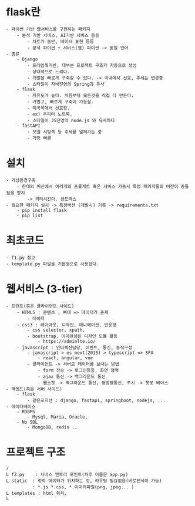 # flask란

    - 파이썬 기반 웹서비스를 구현하는 패키지
        - 분석 기반 서비스, AI기반 서비스 등등
            - 차트가 동반, 데이터 표현 등등
            - 분석 파이썬 + 서비스(웹) 파이썬 -> 동일 언어
    - 종류
        - Django
            - 프레임웍기반, 대부분 프로젝트 구조가 자동으로 생성
            - 상대적으로 느리다.
            - 개발을 빠르게 구축할 수 있다. -> 국내에서 선호, 추세는 변경중
            - 스타일이 자바진영의 Spring과 유사
        - flask
            - 자유도가 높다. 처음부터 모든것을 직접 다 만든다.
            - 가볍고, 빠르게 구축이 가능함.
            - 미국쪽에서 선호함.
            - ex) 주피터 노트북,
            - 스타일이 JS진영의 node.js 와 유사하다
        - fastAPI
            - 모델 서빙쪽 등 추세를 넓혀가는 중
            - 가장 빠름

# 설치

    - 가상환경구축
        - 한대의 머신에서 여러개의 프롲게트 혹은 서비스 가동시 특정 패키지들의 버전이 충돌됨을 방지
            -> 격리시킨다. 샌드박스
    - 필요한 패키지 설치 -> 특정버전 (개발시) 기록 -> requirements.txt
        - pip install flask
        - pip list

# 최초코드

    - f1.py 참고
    - template.py 파일을 기본형으로 사용한다.

# 웹서비스 (3-tier)

    - 프런트(혹은 클라이언트 사이드)
        - HTML5 : 콘텐츠 , 뼈대 => 데이터가 존재
            - 데이터
        - css3 : 레이아웃, 디자인, 애니메이션, 반응형
            - css selector, xpath,
            - bootstrap, 이미완성된 디자인 모듈 활용
                - https://adminlte.io/
        - javascript : 인터렉션담당, 이벤트, 통신, 동적구성
            - javascript > es next(2015) > typescript => SPA
                - react, angular, vue
            - 클라이언트 -> 서버로 데이터를 보내는 방법
                - form 전송 -> 로그인등등, 화면 껌벅
                - ajax 통신 -> 백그라운드 통신
                - 웹소켓 -> 백그라운드 통신, 쌍방향통신, 푸시 -> 챗봇 베이스
    - 백엔드(혹은 서버 사이드)
        - flask
            - 같은포지션 : django, fastapi, springboot, nodejs, ...
    - 데이터베이스
        - RDBMS
            - Mysql, Maria, Oracle,
        - No SQL
            - MongoDB, redis ..

# 프로젝트 구조

    /
    L f2.py    : 서비스 엔트리 포인트(차후 이름은 app.py)
    L static  : 정적 데이터가 위치하는 것, 라우팅 필요없음(바로인식이 가능)
              : *.js *.css, *.이미지파일(png, jpeg... )
    L templates : html 위치,
    L
